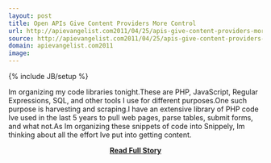 ```yaml
---
layout: post
title: Open APIs Give Content Providers More Control
url: http://apievangelist.com2011/04/25/apis-give-content-providers-more-control/
source: http://apievangelist.com2011/04/25/apis-give-content-providers-more-control/
domain: apievangelist.com2011
image: 
---
```

{% include JB/setup %}<p>Im organizing my code libraries tonight.These are PHP, JavaScript, Regular Expressions, SQL, and other tools I use for different purposes.One such purpose is harvesting and scraping.I have an extensive library of PHP code Ive used in the last 5 years to pull web pages, parse tables, submit forms, and what not.As Im organizing these snippets of code into Snippely, Im thinking about all the effort Ive put into getting content.</p>
<center><p><a href="http://apievangelist.com2011/04/25/apis-give-content-providers-more-control/" style='padding:25px; font-sze:18px; font-weight: bold;'>Read Full Story</a></p></center>
